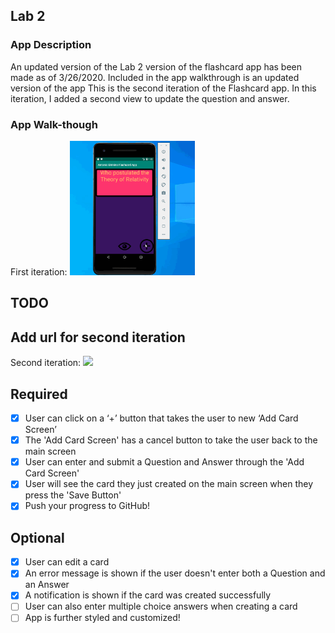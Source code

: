 ## Lab 2

### App Description
An updated version of the Lab 2 version of the flashcard app has been made as of 3/26/2020. Included in the app walkthrough is an updated version of the app
This is the second iteration of the Flashcard app. In this iteration, I added a second view to update the question and answer. 

### App Walk-though
First iteration: <img src="./flashcard_app_gif2.gif" width=200><br>
## TODO
## Add url for second iteration
Second iteration: <img src="./flashcard_app_lab2v2.gif"><br>

## Required
- [X] User can click on a ‘+’ button that takes the user to new ‘Add Card Screen’
- [X] The 'Add Card Screen' has a cancel button to take the user back to the main screen
- [X] User can enter and submit a Question and Answer through the 'Add Card Screen'
- [X] User will see the card they just created on the main screen when they press the 'Save Button'
- [X] Push your progress to GitHub!

## Optional
- [X] User can edit a card
- [X] An error message is shown if the user doesn't enter both a Question and an Answer
- [X] A notification is shown if the card was created successfully
- [ ] User can also enter multiple choice answers when creating a card
- [ ] App is further styled and customized!
